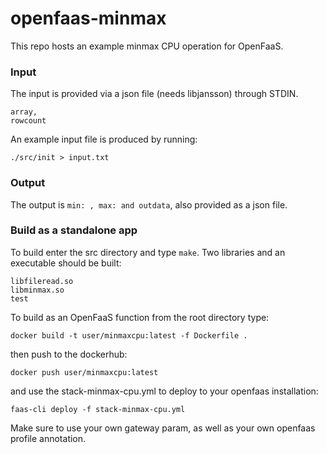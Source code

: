 # openfaas-minmax

This repo hosts an example minmax CPU operation for OpenFaaS.

### Input

The input is provided via a json file (needs libjansson) through STDIN. 

```
array,
rowcount
```

An example input file is produced by running:

```
./src/init > input.txt
```

### Output

The output is `min: , max: and outdata`,
also provided as a json file.

### Build as a standalone app

To build enter the src directory and type `make`. Two libraries and an
executable should be built:

```
libfileread.so
libminmax.so
test
```

To build as an OpenFaaS function from the root directory type:

```
docker build -t user/minmaxcpu:latest -f Dockerfile .
```

then push to the dockerhub:

```
docker push user/minmaxcpu:latest
```

and use the stack-minmax-cpu.yml to deploy to your openfaas installation:

```
faas-cli deploy -f stack-minmax-cpu.yml
```

Make sure to use your own gateway param, as well as your own openfaas profile
annotation.
